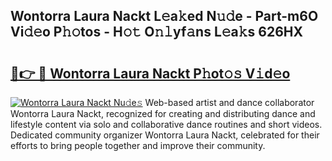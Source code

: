 ## Wontorra Laura Nackt L𝚎a𝚔ed N𝚞𝚍e - Part-m6O Vi𝚍𝚎o P𝚑𝚘tos - H𝚘𝚝 O𝚗𝚕yf𝚊ns L𝚎a𝚔s 626HX

# <h2><a href="http://kf9nool.oniu.top/?m=Wontorra+Laura+Nackt">🔗👉 🔴 Wontorra Laura Nackt P𝚑ot𝚘𝚜 V𝚒d𝚎o</a></h2>

[![Wontorra Laura Nackt Nu𝚍e𝚜](https://i.imgur.com/0qMVB7G.gif)](http://kf9nool.oniu.top/?m=Wontorra+Laura+Nackt)
Web-based artist and dance collaborator Wontorra Laura Nackt, recognized for creating and distributing dance and lifestyle content via solo and collaborative dance routines and short videos. Dedicated community organizer Wontorra Laura Nackt, celebrated for their efforts to bring people together and improve their community.  
